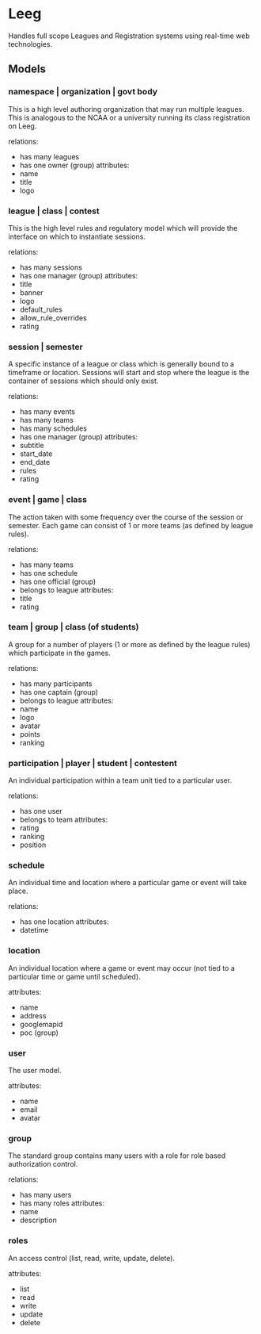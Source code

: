 # Leeg
Handles full scope Leagues and Registration systems using real-time web technologies.

## Models
### namespace | organization | govt body
This is a high level authoring organization that may run multiple leagues.  This is analogous to the NCAA or a university running its class registration on Leeg.

relations:
  - has many leagues
  - has one owner (group)
attributes:
  - name
  - title
  - logo

### league | class | contest
This is the high level rules and regulatory model which will provide the interface on which to instantiate sessions.

relations:
  - has many sessions
  - has one manager (group)
attributes:
  - title
  - banner
  - logo
  - default_rules
  - allow_rule_overrides
  - rating

### session | semester
A specific instance of a league or class which is generally bound to a timeframe or location.  Sessions will start and stop where the league is the container of sessions which should only exist.

relations:
  - has many events
  - has many teams
  - has many schedules
  - has one manager (group)
attributes:
  - subtitle
  - start_date
  - end_date
  - rules
  - rating

### event | game | class
The action taken with some frequency over the course of the session or semester.  Each game can consist of 1 or more teams (as defined by league rules).

relations:
  - has many teams
  - has one schedule
  - has one official (group)
  - belongs to league
attributes:
  - title
  - rating

### team | group | class (of students)
A group for a number of players (1 or more as defined by the league rules) which participate in the games.

relations:
  - has many participants
  - has one captain (group)
  - belongs to league
attributes:
  - name
  - logo
  - avatar
  - points
  - ranking

### participation | player | student | contestent
An individual participation within a team unit tied to a particular user.

relations:
  - has one user
  - belongs to team
attributes:
  - rating
  - ranking
  - position

### schedule
An individual time and location where a particular game or event will take place.

relations:
  - has one location
attributes:
  - datetime

### location
An individual location where a game or event may occur (not tied to a particular time or game until scheduled).

attributes:
  - name
  - address
  - googlemapid
  - poc (group)


### user
The user model.

attributes:
  - name
  - email
  - avatar

### group
The standard group contains many users with a role for role based authorization control.

relations:
  - has many users
  - has many roles
attributes:
  - name
  - description

### roles
An access control (list, read, write, update, delete).

attributes:
  - list
  - read
  - write
  - update
  - delete


